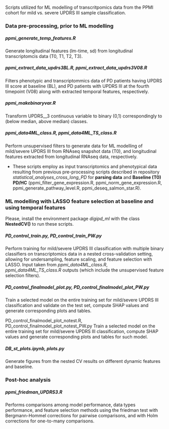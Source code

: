 Scripts utilized for ML modelling of transcritpomics data from the PPMI cohort for mild vs. severe UPDRS III sample classification.



### Data pre-processing, prior to ML modelling

##### ppmi_generate_temp_features.R
Generate longitudinal features (lm-time, sd) from longitudinal transcriptomcis data (T0, T1, T2, T3).

##### ppmi_extract_data_updrs3BL.R, ppmi_extract_data_updrs3V08.R
Filters phenotypic and transcriptommics data of PD patients having UPDRS III score at baseline (BL), and PD patients with UPDRS III at the fourth timepoint (V08) along with extracted temporal features, respectively. 

##### ppmi_makebinaryvar.R
Transform UPDRS__3 continuous variable to binary (0,1) correspondingly to (below median, above median) classes.

##### ppmi_data4ML_class.R, ppmi_data4ML_TS_class.R
Perform unsupervised filters to generate data for ML modelling of mild/severe UPDRS III from RNAseq snapshot data (T0), and longitudinal features extracted from longitudinal RNAseq data, respectively.

* These scripts employ as input transcriptomics and phenotypical data resulting from previous pre-processing scripts described in repository *statistical_analyses_cross_long_PD* for **parsing data** and **Baseline (T0) PD/HC** (ppmi_filter_gene_expression.R, ppmi_norm_gene_expression.R, ppmi_generate_pathway_level.R, ppmi_deseq_salmon_star.R). 



### ML modelling with LASSO feature selection at baseline and using temporal features

Please, install the environment package *digipd_ml* with the class **NestedCV()** to run these scripts.

##### PD_control_train.py, PD_control_train_PW.py
Perform training for mild/severe UPDRS III classification with multiple binary classifiers on transcriptomics data in a nested cross-validation setting, allowing for undersampling, feature scaling, and feature selection with LASSO. Input taken from *ppmi_data4ML_class.R*, *ppmi_data4ML_TS_class.R* outputs (which include the unsupervised feature selection filters).

##### PD_control_finalmodel_plot.py, PD_control_finalmodel_plot_PW.py
Train a selected model on the entire training set for mild/severe UPDRS III classification and validate on the test set, compute SHAP values and generate corresponding plots and tables.

PD_control_finalmodel_plot_notest.R, PD_control_finalmodel_plot_notest_PW.py
Train a selected model on the entire training set for mild/severe UPDRS III classification, compute SHAP values and generate corresponding plots and tables for such model.

##### DB_st_plots.ipynb, plots.py
Generate figures from the nested CV results on different dynamic features and baseline.



### Post-hoc analysis

##### ppmi_friedman_UPDRS3.R
Performs comparisons among model performance, data types performance, and feature selection methods using the friedman test with Bergmann-Hommel corrections for pairwise comparisons, and with Holm corrections for one-to-many comparisons.



